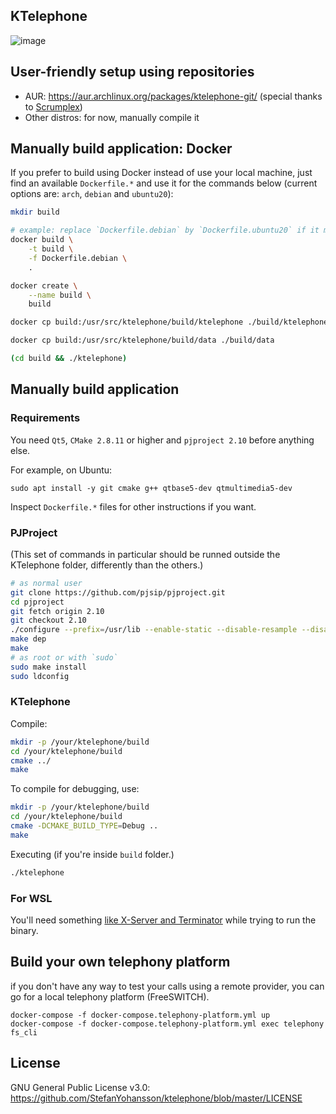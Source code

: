 KTelephone
----------------------

![image](https://raw.githubusercontent.com/StefanYohansson/ktelephone/master/screenshots/ktelephone-kdeneon.png)

## User-friendly setup using repositories

- AUR: https://aur.archlinux.org/packages/ktelephone-git/ (special thanks to [Scrumplex](https://github.com/Scrumplex))
- Other distros: for now, manually compile it

## Manually build application: Docker

If you prefer to build using Docker instead of use your local machine, just find an available `Dockerfile.*`
and use it for the commands below (current options are: `arch`, `debian` and `ubuntu20`):

```sh
mkdir build

# example: replace `Dockerfile.debian` by `Dockerfile.ubuntu20` if it makes sense
docker build \
    -t build \
    -f Dockerfile.debian \
    .

docker create \
    --name build \
    build

docker cp build:/usr/src/ktelephone/build/ktelephone ./build/ktelephone

docker cp build:/usr/src/ktelephone/build/data ./build/data

(cd build && ./ktelephone)
```

## Manually build application

### Requirements

You need `Qt5`, `CMake 2.8.11` or higher and `pjproject 2.10` before anything else.

For example, on Ubuntu:

```
sudo apt install -y git cmake g++ qtbase5-dev qtmultimedia5-dev
```

Inspect `Dockerfile.*` files for other instructions if you want.

### PJProject

(This set of commands in particular should be runned outside the KTelephone folder, differently than the others.)

```sh
# as normal user
git clone https://github.com/pjsip/pjproject.git
cd pjproject
git fetch origin 2.10
git checkout 2.10
./configure --prefix=/usr/lib --enable-static --disable-resample --disable-video --disable-opencore-amr
make dep
make
# as root or with `sudo`
sudo make install
sudo ldconfig
```

### KTelephone

Compile:

```sh
mkdir -p /your/ktelephone/build
cd /your/ktelephone/build
cmake ../
make
```

To compile for debugging, use:

```sh
mkdir -p /your/ktelephone/build
cd /your/ktelephone/build
cmake -DCMAKE_BUILD_TYPE=Debug ..
make
```

Executing (if you're inside `build` folder.)

```sh
./ktelephone
```

### For WSL

You'll need something [like X-Server and Terminator](https://medium.com/javarevisited/using-wsl-2-with-x-server-linux-on-windows-a372263533c3)
while trying to run the binary.

## Build your own telephony platform

if you don't have any way to test your calls using a remote provider, you can go for a local telephony platform (FreeSWITCH).

```
docker-compose -f docker-compose.telephony-platform.yml up
docker-compose -f docker-compose.telephony-platform.yml exec telephony fs_cli
```

## License

GNU General Public License v3.0: https://github.com/StefanYohansson/ktelephone/blob/master/LICENSE
